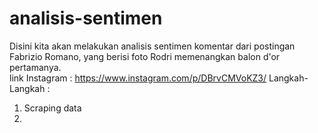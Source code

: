 # analisis-sentimen
Disini kita akan melakukan analisis sentimen komentar dari postingan Fabrizio Romano, yang berisi foto Rodri memenangkan balon d'or pertamanya. <br>
link Instagram : https://www.instagram.com/p/DBrvCMVoKZ3/
Langkah-Langkah : 
1. Scraping data
2.
